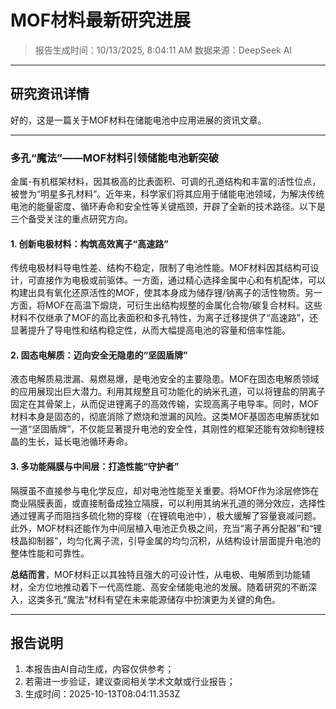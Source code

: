 # MOF材料最新研究进展

> 报告生成时间：10/13/2025, 8:04:11 AM
> 数据来源：DeepSeek AI

---

## 研究资讯详情
好的，这是一篇关于MOF材料在储能电池中应用进展的资讯文章。

---

### **多孔“魔法”——MOF材料引领储能电池新突破**

金属-有机框架材料，因其极高的比表面积、可调的孔道结构和丰富的活性位点，被誉为“明星多孔材料”。近年来，科学家们将其应用于储能电池领域，为解决传统电池的能量密度、循环寿命和安全性等关键瓶颈，开辟了全新的技术路径。以下是三个备受关注的重点研究方向。

#### **1. 创新电极材料：构筑高效离子“高速路”**

传统电极材料导电性差、结构不稳定，限制了电池性能。MOF材料因其结构可设计，可直接作为电极或前驱体。一方面，通过精心选择金属中心和有机配体，可以构建出具有氧化还原活性的MOF，使其本身成为储存锂/钠离子的活性物质。另一方面，将MOF在高温下煅烧，可衍生出结构规整的金属化合物/碳复合材料。这些材料不仅继承了MOF的高比表面积和多孔特性，为离子迁移提供了“高速路”，还显著提升了导电性和结构稳定性，从而大幅提高电池的容量和倍率性能。

#### **2. 固态电解质：迈向安全无隐患的“坚固盾牌”**

液态电解质易泄漏、易燃易爆，是电池安全的主要隐患。MOF在固态电解质领域的应用展现出巨大潜力。利用其规整且可功能化的纳米孔道，可以将锂盐的阴离子固定在其骨架上，从而促进锂离子的高效传输，实现高离子电导率。同时，MOF材料本身是固态的，彻底消除了燃烧和泄漏的风险。这类MOF基固态电解质犹如一道“坚固盾牌”，不仅能显著提升电池的安全性，其刚性的框架还能有效抑制锂枝晶的生长，延长电池循环寿命。

#### **3. 多功能隔膜与中间层：打造性能“守护者”**

隔膜虽不直接参与电化学反应，却对电池性能至关重要。将MOF作为涂层修饰在商业隔膜表面，或直接制备成独立隔膜，可以利用其纳米孔道的筛分效应，选择性通过锂离子而阻挡多硫化物的穿梭（在锂硫电池中），极大缓解了容量衰减问题。此外，MOF材料还能作为中间层植入电池正负极之间，充当“离子再分配器”和“锂枝晶抑制器”，均匀化离子流，引导金属的均匀沉积，从结构设计层面提升电池的整体性能和可靠性。

**总结而言**，MOF材料正以其独特且强大的可设计性，从电极、电解质到功能辅材，全方位地推动着下一代高性能、高安全储能电池的发展。随着研究的不断深入，这类多孔“魔法”材料有望在未来能源储存中扮演更为关键的角色。

---

## 报告说明
1. 本报告由AI自动生成，内容仅供参考；
2. 若需进一步验证，建议查阅相关学术文献或行业报告；
3. 生成时间：2025-10-13T08:04:11.353Z
